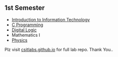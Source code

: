 ## 1st Semester

- [Introduction to Information Technology](/IIT)
- [C Programming](/C)
- [Digital Logic](/DL)
- Mathematics I
- [Physics](/PHY)


Plz visit [csitlabs.github.io](https://csitlabs.github.io) for full lab repo.
Thank You..
